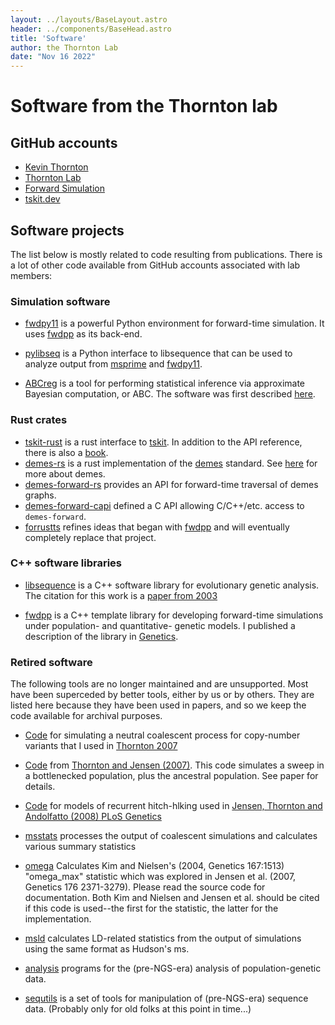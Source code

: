 ```yaml
---
layout: ../layouts/BaseLayout.astro
header: ../components/BaseHead.astro
title: 'Software'
author: the Thornton Lab
date: "Nov 16 2022"
---
```


# Software from the Thornton lab

## GitHub accounts


* [Kevin Thornton](https://github.com/molpopgen)
* [Thornton Lab](https://github.com/ThorntonLab)
* [Forward Simulation](https://github.com/ForwardSimulation)
* [tskit.dev](https://tskit.dev)

## Software projects

The list below is mostly related to code resulting from publications.  There is a lot of other code available from GitHub accounts associated with lab members:

### Simulation software

* [fwdpy11](https://molpopgen.github.io/fwdpy11) is a powerful Python environment for forward-time simulation.  It uses [fwdpp](http://molpopgen.github.io/fwdpp) as its back-end.

* [pylibseq](http://github.com/molpopgen/pylibseq) is a Python interface to libsequence that can be used to analyze
  output from [msprime](http://github.com/tskit-dev/msprime) and [fwdpy11](http://molpopgen.github.io/fwdpy11).

* [ABCreg](https://github.com/molpopgen/abreg) is a tool for performing statistical inference via approximate Bayesian computation, or ABC.  The software was first described [here](http://www.biomedcentral.com/1471-2156/10/35).

### Rust crates

* [tskit-rust](https://docs.rs/tskit) is a rust interface to [tskit](https://tskit-dev). In addition to the API reference, there is also a [book](https://tskit-dev.github.io/tskit-rust).
* [demes-rs](https://docs.rs/demes) is a rust implementation of 
the [demes](https://doi.org/10.1093/genetics/iyac131) standard.
  See [here](https://popsim-consortium.github.io/demes-spec-docs/main/introduction.html) for more about demes.
* [demes-forward-rs](https://docs.rs/demes-forward) provides an API for forward-time traversal of demes graphs.
* [demes-forward-capi](https://docs.rs/demes-forward-capi) defined a C API allowing C/C++/etc. access to `demes-forward`.
* [forrustts](https://docs.rs/forrustts) refines ideas that began with [fwdpp](http://molpopgen.github.io/fwdpp) and will eventually completely replace that project.

### C++ software libraries

* [libsequence](https://molpopgen.github.io/libsequence) is a C++ software library for evolutionary genetic analysis.  The citation for this work is a [paper from 2003](http://bioinformatics.oxfordjournals.org/content/19/17/2325.short)

* [fwdpp](http://molpopgen.github.io/fwdpp) is a C++ template library for developing forward-time simulations under population- and quantitative- genetic models.  I published a description of the library in [Genetics](http://www.genetics.org/content/198/1/157.abstract).


### Retired software

The following tools are no longer maintained and are unsupported.  Most have been superceded by better tools, either by
us or by others. They are listed here because they have been used in papers, and so we keep the code available for
archival purposes. 

* [Code](https://github.com/molpopgen/newgene) for simulating a neutral coalescent process for copy-number variants that I used in [Thornton 2007](http://www.genetics.org/content/177/2/987.abstract)

* [Code](https://github.com/molpopgen/sweepsims) from [Thornton and Jensen (2007)](http://www.genetics.org/content/175/2/737.abstract). This code simulates a sweep in a bottlenecked population, plus the ancestral population. See paper for details. 

* [Code](https://github.com/molpopgen/sweepsims) for models of recurrent hitch-hlking used in [Jensen, Thornton and Andolfatto (2008) PLoS Genetics](http://www.plosgenetics.org/article/info%3Adoi%2F10.1371%2Fjournal.pgen.1000198)

* [msstats](https://github.com/molpopgen/msstats) processes the output of coalescent simulations and calculates various summary statistics

* [omega](https://github.com/molpopgen/omega) Calculates Kim and Nielsen's (2004, Genetics 167:1513) "omega_max" statistic which was explored in Jensen et al. (2007, Genetics 176 2371-3279). Please read the source code for documentation. Both Kim and Nielsen and Jensen et al. should be cited if this code is used--the first for the statistic, the latter for the implementation.

* [msld](https://github.com/molpopgen/msff) calculates LD-related statistics from the output of simulations using the same format as Hudson's ms.

* [analysis](https://github.com/molpopgen/analysis) programs for the (pre-NGS-era) analysis of population-genetic data.

* [sequtils](https://github.com/molpopgen/sequtils) is a set of tools for manipulation of (pre-NGS-era) sequence data. (Probably only for old folks at this point in time...)

